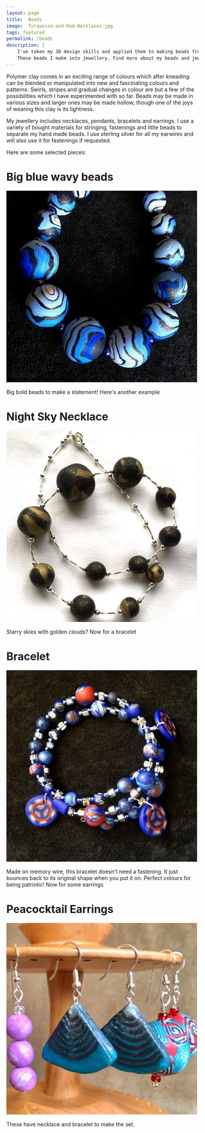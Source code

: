 ```yaml
---
layout: page
title:  Beads
image:  Turquoise-and-Red-Necklaces.jpg
tags: featured
permalink: /beads
description: |
    I've taken my 3D design skills and applied them to making beads from polymer clay.
    These beads I make into jewellery. Find more about my beads and jewellery...
---
```


Polymer clay comes in an exciting range of colours which after kneading can be blended or manipulated into new and fascinating colours and patterns. Swirls, stripes and gradual changes in colour are but a few of the possibilities which I have experimented with so far. Beads may be made in various sizes and larger ones may be made hollow, though one of the joys of wearing this clay is its lightness.

My jewellery includes necklaces, pendants, bracelets and earrings. I use a variety of bought materials for stringing, fastenings and little beads to separate my hand made beads. I use sterling silver for all my earwires and will also use it for fastenings if requested.

Here are some selected pieces:

# Big blue wavy beads

![necklace of big blue wavy beads](/images/Big-blue-wavy.jpg)

Big bold beads to make a statement!
Here's another example

# Night Sky Necklace

![night sky necklace](/images/Night-Sky-Necklace.JPG)

Starry skies with golden clouds?
Now for a bracelet

# Bracelet

![redwhiteblue bracelet](/images/Bracelet.jpg)

Made on memory wire, this bracelet doesn't need a fastening. It just bounces back to its original shape when you put it on. Perfect colours for being patriotic!
Now for some earrings

# Peacocktail Earrings

![peacock tail earrings](/images/Peacock-Tails-Earrings.JPG)

These have necklace and bracelet to make the set.

